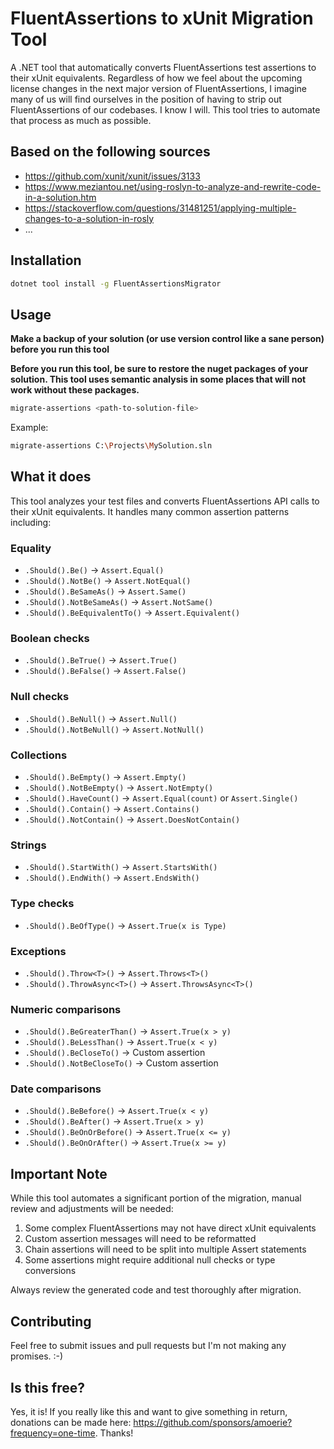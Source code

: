 # FluentAssertions to xUnit Migration Tool

A .NET tool that automatically converts FluentAssertions test assertions to their xUnit equivalents.
Regardless of how we feel about the upcoming license changes in the next major version of FluentAssertions, I imagine many of us will find ourselves in the position of having to strip out FluentAssertions of our codebases. 
I know I will. This tool tries to automate that process as much as possible. 

## Based on the following sources

- https://github.com/xunit/xunit/issues/3133
- https://www.meziantou.net/using-roslyn-to-analyze-and-rewrite-code-in-a-solution.htm
- https://stackoverflow.com/questions/31481251/applying-multiple-changes-to-a-solution-in-rosly
- ... 


## Installation

```bash
dotnet tool install -g FluentAssertionsMigrator
```

## Usage

**Make a backup of your solution (or use version control like a sane person) before you run this tool**

**Before you run this tool, be sure to restore the nuget packages of your solution. This tool uses semantic analysis in some places that will not work without these packages.**

```bash
migrate-assertions <path-to-solution-file>
```

Example:
```bash
migrate-assertions C:\Projects\MySolution.sln
```

## What it does

This tool analyzes your test files and converts FluentAssertions API calls to their xUnit equivalents. It handles many common assertion patterns including:

### Equality
- `.Should().Be()` → `Assert.Equal()`
- `.Should().NotBe()` → `Assert.NotEqual()`
- `.Should().BeSameAs()` → `Assert.Same()`
- `.Should().NotBeSameAs()` → `Assert.NotSame()`
- `.Should().BeEquivalentTo()` → `Assert.Equivalent()`

### Boolean checks
- `.Should().BeTrue()` → `Assert.True()`
- `.Should().BeFalse()` → `Assert.False()`

### Null checks
- `.Should().BeNull()` → `Assert.Null()`
- `.Should().NotBeNull()` → `Assert.NotNull()`

### Collections
- `.Should().BeEmpty()` → `Assert.Empty()`
- `.Should().NotBeEmpty()` → `Assert.NotEmpty()`
- `.Should().HaveCount()` → `Assert.Equal(count)` or `Assert.Single()`
- `.Should().Contain()` → `Assert.Contains()`
- `.Should().NotContain()` → `Assert.DoesNotContain()`

### Strings
- `.Should().StartWith()` → `Assert.StartsWith()`
- `.Should().EndWith()` → `Assert.EndsWith()`

### Type checks
- `.Should().BeOfType()` → `Assert.True(x is Type)`

### Exceptions
- `.Should().Throw<T>()` → `Assert.Throws<T>()`
- `.Should().ThrowAsync<T>()` → `Assert.ThrowsAsync<T>()`

### Numeric comparisons
- `.Should().BeGreaterThan()` → `Assert.True(x > y)`
- `.Should().BeLessThan()` → `Assert.True(x < y)`
- `.Should().BeCloseTo()` → Custom assertion
- `.Should().NotBeCloseTo()` → Custom assertion

### Date comparisons
- `.Should().BeBefore()` → `Assert.True(x < y)`
- `.Should().BeAfter()` → `Assert.True(x > y)`
- `.Should().BeOnOrBefore()` → `Assert.True(x <= y)`
- `.Should().BeOnOrAfter()` → `Assert.True(x >= y)`

## Important Note

While this tool automates a significant portion of the migration, manual review and adjustments will be needed:

1. Some complex FluentAssertions may not have direct xUnit equivalents
2. Custom assertion messages will need to be reformatted
3. Chain assertions will need to be split into multiple Assert statements
4. Some assertions might require additional null checks or type conversions

Always review the generated code and test thoroughly after migration.

## Contributing

Feel free to submit issues and pull requests but I'm not making any promises. :-) 

## Is this free?

Yes, it is! 
If you really like this and want to give something in return, donations can be made here: https://github.com/sponsors/amoerie?frequency=one-time. Thanks!

